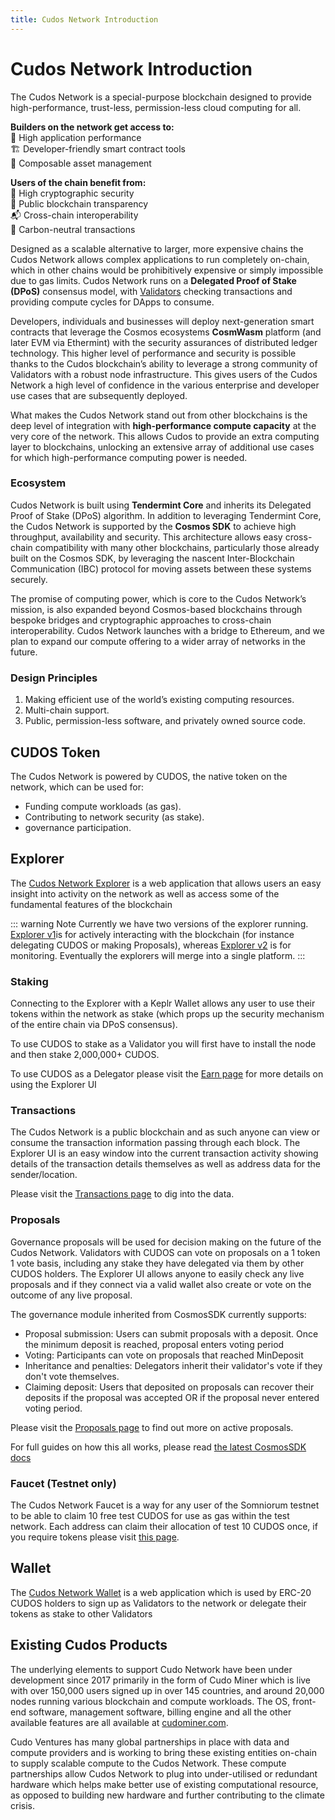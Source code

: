 ```yaml
---
title: Cudos Network Introduction
---
```

<!-- was README.md-->

# Cudos Network Introduction

The Cudos Network is a special-purpose blockchain designed to provide high-performance, trust-less, permission-less cloud computing for all.

**Builders on the network get access to:**
<br>🔧 High application performance
<br>🏗 Developer-friendly smart contract tools
<br>💱 Composable asset management

**Users of the chain benefit from:**
<br>🔐 High cryptographic security
<br>🔬 Public blockchain transparency
<br>📬 Cross-chain interoperability
<br>🌳 Carbon-neutral transactions

Designed as a scalable alternative to larger, more expensive chains the Cudos Network allows complex applications to run completely on-chain, which in other chains would be prohibitively expensive or simply impossible due to gas limits. Cudos Network runs on a **Delegated Proof of Stake (DPoS)** consensus model, with [Validators](/learn/validators.html) checking transactions and providing compute cycles for DApps to consume.

Developers, individuals and businesses will deploy next-generation smart contracts that leverage the Cosmos ecosystems **CosmWasm** platform (and later EVM via Ethermint) with the security assurances of distributed ledger technology. This higher level of performance and security is possible thanks to the Cudos blockchain’s ability to leverage a strong community of Validators with a robust node infrastructure. This gives users of the Cudos Network a high level of confidence in the various enterprise and developer use cases that are subsequently deployed.

What makes the Cudos Network stand out from other blockchains is the deep level of integration with **high-performance compute capacity** at the very core of the network. This allows Cudos to provide an extra computing layer to blockchains, unlocking an extensive array of additional use cases for which high-performance computing power is needed.

### Ecosystem

Cudos Network is built using **Tendermint Core** and inherits its Delegated Proof of Stake (DPoS) algorithm. In addition to leveraging Tendermint Core, the Cudos Network is supported by the **Cosmos SDK** to achieve high throughput, availability and security. This architecture allows easy cross-chain compatibility with many other blockchains, particularly those already built on the Cosmos SDK, by leveraging the nascent Inter-Blockchain Communication (IBC) protocol for moving assets between these systems securely.

The promise of computing power, which is core to the Cudos Network’s mission, is also expanded beyond Cosmos-based blockchains through bespoke bridges and cryptographic approaches to cross-chain interoperability. Cudos Network launches with a bridge to Ethereum, and we plan to expand our compute offering to a wider array of networks in the future.

### Design Principles

1. Making efficient use of the world’s existing computing resources.
2. Multi-chain support.
3. Public, permission-less software, and privately owned source code.

## CUDOS Token

The Cudos Network is powered by CUDOS, the native token on the network, which can be used for:
- Funding compute workloads (as gas).
- Contributing to network security (as stake).
- governance participation.
<!--
CUDOS can be bridged between the Cudos Network and Ethereum (and vice versa) using the [Gravity Bridge](/learn/gravity-bridge.html).
-->

## Explorer

The [Cudos Network Explorer](https://explorer.cudos.org/) is a web application that allows users an easy insight into activity on the network as well as access some of the fundamental features of the blockchain

::: warning Note
Currently we have two versions of the explorer running. [Explorer v1](https://explorer.cudos.org/)is for actively interacting with the blockchain (for instance delegating CUDOS or making Proposals), whereas [Explorer v2](https://explorer-v2.cudos.org/) is for monitoring. Eventually the explorers will merge into a single platform.
:::

### Staking

Connecting to the Explorer with a Keplr Wallet allows any user to use their tokens within the network as stake (which props up the security mechanism of the entire chain via DPoS consensus).

To use CUDOS to stake as a Validator you will first have to install the node and then stake 2,000,000+ CUDOS.

To use CUDOS as a Delegator please visit the [Earn page](/earn/staking.html#delegator-rewards) for more details on using the Explorer UI

### Transactions

The Cudos Network is a public blockchain and as such anyone can view or consume the transaction information passing through each block. The Explorer UI is an easy window into the current transaction activity showing details of the transaction details themselves as well as address data for the sender/location.

Please visit the [Transactions page](https://explorer.cudos.org/transactions) to dig into the data.

### Proposals

Governance proposals will be used for decision making on the future of the Cudos Network. Validators with CUDOS can vote on proposals on a 1 token 1 vote basis, including any stake they have delegated via them by other CUDOS holders. The Explorer UI allows anyone to easily check any live proposals and if they connect via a valid wallet also create or vote on the outcome of any live proposal.

The governance module inherited from CosmosSDK currently supports:

- Proposal submission: Users can submit proposals with a deposit. Once the minimum deposit is reached, proposal enters voting period
- Voting: Participants can vote on proposals that reached MinDeposit
- Inheritance and penalties: Delegators inherit their validator's vote if they don't vote themselves.
- Claiming deposit: Users that deposited on proposals can recover their deposits if the proposal was accepted OR if the proposal never entered voting period.

Please visit the [Proposals page](https://explorer.cudos.org/proposals) to find out more on active proposals.

For full guides on how this all works, please read [the latest CosmosSDK docs](https://docs.cosmos.network/master/modules/gov/#contents)


### Faucet (Testnet only)

The Cudos Network Faucet is a way for any user of the Somniorum testnet to be able to claim 10 free test CUDOS for use as gas within the test network. Each address can claim their allocation of test 10 CUDOS once, if you require tokens please visit [this page](https://explorer.cudos.org/faucet).

## Wallet

The [Cudos Network Wallet](https://wallet.cudos.org/) is a web application which is used by ERC-20 CUDOS holders to sign up as Validators to the network or delegate their tokens as stake to other Validators

## Existing Cudos Products

The underlying elements to support Cudo Network have been under development since 2017 primarily in the form of Cudo Miner which is live with over 150,000 users signed up in over 145 countries, and around 20,000 nodes running various blockchain and compute workloads. The OS, front-end software, management software, billing engine and all the other available features are all available at [cudominer.com](https://www.cudominer.com/).

Cudo Ventures has many global partnerships in place with data and compute providers and is working to bring these existing entities on-chain to supply scalable compute to the Cudos Network. These compute partnerships allow Cudos Network to plug into under-utilised or redundant hardware which helps make better use of existing computational resource, as opposed to building new hardware and further contributing to the climate crisis.


